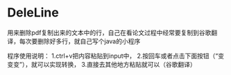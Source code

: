 # DeleLine
用来删除pdf复制出来的文本中的行，自己在看论文过程中经常要复制到谷歌翻译，每次要删除好多行，就自己写个java的小程序


程序使用说明：
1.ctrl+v把内容粘贴到input中，
2.按回车或者点击下面按钮（“变变变”），就可以实现转换，
3.直接去其他地方粘贴就可以（谷歌翻译）
